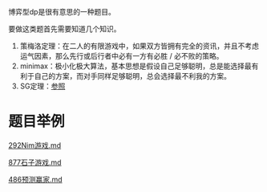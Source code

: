 博弈型dp是很有意思的一种题目。

要做这类题首先需要知道几个知识。
1. 策梅洛定理：在二人的有限游戏中，如果双方皆拥有完全的资讯，并且不考虑运气因素，那么先行或后行者中必有一方有必胜 / 必不败的策略。
2. minimax：极小化极大算法，基本思想是假设自己足够聪明，总是能选择最有利于自己的方案，而对手同样足够聪明，总会选择最不利我的方案。
3. SG定理：[参照](https://bestsort.cn/2019/04/27/378/)



# 题目举例

[292Nim游戏.md](https://github.com/BarryBean/AlgorithmNotes/blob/master/动态规划/博弈型dp/292Nim游戏.md)

[877石子游戏.md](https://github.com/BarryBean/AlgorithmNotes/blob/master/动态规划/博弈型dp/877石子游戏.md)

[486预测赢家.md](https://github.com/BarryBean/AlgorithmNotes/blob/master/动态规划/博弈型dp/486预测赢家.md)

